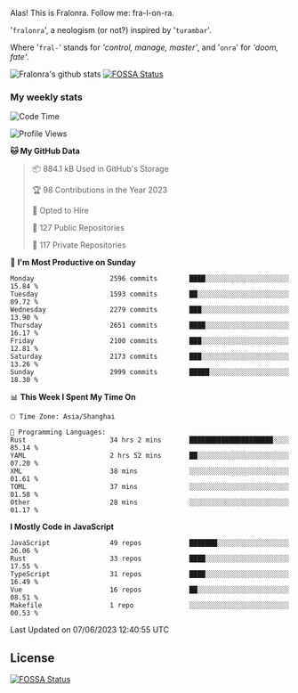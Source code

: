 Alas! This is Fralonra. Follow me: fra-l-on-ra.

'`fralonra`', a neologism (or not?) inspired by '`turambar`'.

Where '`fral-`' stands for *'control, manage, master'*, and '`onra`' for *'doom, fate'*.

![Fralonra's github stats](https://github-readme-stats.vercel.app/api?username=fralonra)
[![FOSSA Status](https://app.fossa.com/api/projects/git%2Bgithub.com%2Ffralonra%2Ffralonra.svg?type=shield)](https://app.fossa.com/projects/git%2Bgithub.com%2Ffralonra%2Ffralonra?ref=badge_shield)

### My weekly stats

<!--START_SECTION:waka-->
![Code Time](http://img.shields.io/badge/Code%20Time-3%2C517%20hrs%2025%20mins-blue)

![Profile Views](http://img.shields.io/badge/Profile%20Views-0-blue)

**🐱 My GitHub Data** 

> 📦 884.1 kB Used in GitHub's Storage 
 > 
> 🏆 98 Contributions in the Year 2023
 > 
> 💼 Opted to Hire
 > 
> 📜 127 Public Repositories 
 > 
> 🔑 117 Private Repositories 
 > 
📅 **I'm Most Productive on Sunday** 

```text
Monday                   2596 commits        ████░░░░░░░░░░░░░░░░░░░░░   15.84 % 
Tuesday                  1593 commits        ██░░░░░░░░░░░░░░░░░░░░░░░   09.72 % 
Wednesday                2279 commits        ███░░░░░░░░░░░░░░░░░░░░░░   13.90 % 
Thursday                 2651 commits        ████░░░░░░░░░░░░░░░░░░░░░   16.17 % 
Friday                   2100 commits        ███░░░░░░░░░░░░░░░░░░░░░░   12.81 % 
Saturday                 2173 commits        ███░░░░░░░░░░░░░░░░░░░░░░   13.26 % 
Sunday                   2999 commits        █████░░░░░░░░░░░░░░░░░░░░   18.30 % 
```


📊 **This Week I Spent My Time On** 

```text
🕑︎ Time Zone: Asia/Shanghai

💬 Programming Languages: 
Rust                     34 hrs 2 mins       █████████████████████░░░░   85.14 % 
YAML                     2 hrs 52 mins       ██░░░░░░░░░░░░░░░░░░░░░░░   07.20 % 
XML                      38 mins             ░░░░░░░░░░░░░░░░░░░░░░░░░   01.61 % 
TOML                     37 mins             ░░░░░░░░░░░░░░░░░░░░░░░░░   01.58 % 
Other                    28 mins             ░░░░░░░░░░░░░░░░░░░░░░░░░   01.17 % 
```

**I Mostly Code in JavaScript** 

```text
JavaScript               49 repos            ███████░░░░░░░░░░░░░░░░░░   26.06 % 
Rust                     33 repos            ████░░░░░░░░░░░░░░░░░░░░░   17.55 % 
TypeScript               31 repos            ████░░░░░░░░░░░░░░░░░░░░░   16.49 % 
Vue                      16 repos            ██░░░░░░░░░░░░░░░░░░░░░░░   08.51 % 
Makefile                 1 repo              ░░░░░░░░░░░░░░░░░░░░░░░░░   00.53 % 
```




 Last Updated on 07/06/2023 12:40:55 UTC
<!--END_SECTION:waka-->

## License
[![FOSSA Status](https://app.fossa.com/api/projects/git%2Bgithub.com%2Ffralonra%2Ffralonra.svg?type=large)](https://app.fossa.com/projects/git%2Bgithub.com%2Ffralonra%2Ffralonra?ref=badge_large)